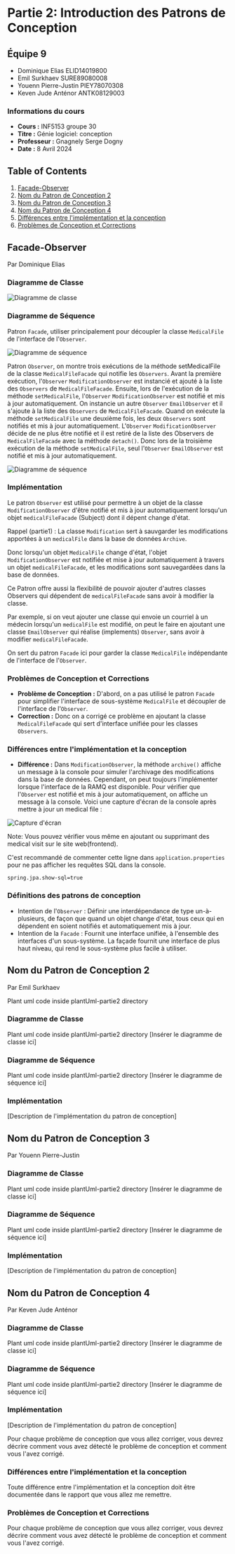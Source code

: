 # Partie 2: Introduction des Patrons de Conception

## Équipe 9

- Dominique Elias ELID14019800
- Emil Surkhaev SURE89080008
- Youenn Pierre-Justin PIEY78070308
- Keven Jude Anténor ANTK08129003

### Informations du cours

- **Cours :** INF5153 groupe 30
- **Titre :** Génie logiciel: conception
- **Professeur :** Gnagnely Serge Dogny
- **Date :** 8 Avril 2024

## Table of Contents

1. [Facade-Observer](#facade-observer)
2. [Nom du Patron de Conception 2](#nom-du-patron-de-conception-2)
3. [Nom du Patron de Conception 3](#nom-du-patron-de-conception-3)
4. [Nom du Patron de Conception 4](#nom-du-patron-de-conception-4)
5. [Différences entre l'implémentation et la conception](#différences-entre-limplémentation-et-la-conception)
6. [Problèmes de Conception et Corrections](#problèmes-de-conception-et-corrections)

## Facade-Observer

Par Dominique Elias

### Diagramme de Classe

![Diagramme de classe](./plantUml-partie2/observer-class.png)

### Diagramme de Séquence

Patron `Facade`, utiliser principalement pour découpler la classe `MedicalFile` de l'interface de l'`Observer`.

![Diagramme de séquence](./plantUml-partie2/observer-seq-1.png)

Patron `Observer`, on montre trois exécutions de la méthode setMedicalFile de la classe `MedicalFileFacade` qui notifie les `Observers`.
Avant la première exécution, l'`Observer` `ModificationObserver` est instancié et ajouté à la liste des `Observers` de `MedicalFileFacade`.
Ensuite, lors de l'exécution de la méthode `setMedicalFile`, l'`Observer` `ModificationObserver` est notifié et mis à jour automatiquement.
On instancie un autre `Observer` `EmailObserver` et il s'ajoute à la liste des `Observers` de `MedicalFileFacade`.
Quand on exécute la méthode `setMedicalFile` une deuxième fois, les deux `Observers` sont notifiés et mis à jour automatiquement.
L'`Observer` `ModificationObserver` décide de ne plus être notifié et il est retiré de la liste des Observers de `MedicalFileFacade` avec la méthode `detach()`.
Donc lors de la troisième exécution de la méthode `setMedicalFile`, seul l'`Observer` `EmailObserver` est notifié et mis à jour automatiquement.

![Diagramme de séquence](./plantUml-partie2/observer-seq-2.png)

### Implémentation

Le patron `Observer` est utilisé pour permettre à un objet de la classe `ModificationObserver` d'être notifié et mis à jour automatiquement lorsqu'un objet `medicalFileFacade` (Subject) dont il dépent change d'état.

Rappel (partie1) : La classe `Modification` sert à sauvgarder les modifications apportées à un `medicalFile` dans la base de données `Archive`.

Donc lorsqu'un objet `MedicalFile` change d'état, l'objet `ModificationObserver` est notifiée et mise à jour automatiquement à travers un objet `medicalFileFacade`, et les modifications sont sauvegardées dans la base de données.

Ce Patron offre aussi la flexibilité de pouvoir ajouter d'autres classes Observers qui dépendent de `medicalFileFacade` sans avoir à modifier la classe.

Par exemple, si on veut ajouter une classe qui envoie un courriel à un médecin lorsqu'un `medicalFile` est modifié, on peut le faire en ajoutant une classe `EmailObserver` qui réalise (implements) `Observer`, sans avoir à modifier `medicalFileFacade`.

On sert du patron `Facade` ici pour garder la classe `MedicalFile` indépendante de l'interface de l'`Observer`.

### Problèmes de Conception et Corrections

- **Problème de Conception :** D'abord, on a pas utilisé le patron `Facade` pour simplifier l'interface de sous-système `MedicalFile` et découpler de l'interface de l'`Observer`.
- **Correction :** Donc on a corrigé ce problème en ajoutant la classe `MedicalFileFacade` qui sert d'interface unifiée pour les classes `Observers`.

### Différences entre l'implémentation et la conception

- **Différence :** Dans `ModificationObserver`, la méthode `archive()` affiche un message à la console pour simuler l'archivage des modifications dans la base de données.
Cependant, on peut toujours l'implémenter lorsque l'interface de la RAMQ est disponible.
Pour vérifier que l'`Observer` est notifié et mis à jour automatiquement, on affiche un message à la console.
Voici une capture d'écran de la console après mettre à jour un medical file :

![Capture d'écran](./misc/images/archive.png)

Note: Vous pouvez vérifier vous même en ajoutant ou supprimant des medical visit sur le site web(frontend).

C'est recommandé de commenter cette ligne dans `application.properties` pour ne pas afficher les requêtes SQL dans la console.

```properties
spring.jpa.show-sql=true
```

### Définitions des patrons de conception

- Intention de l'`Observer` : Définir une interdépendance de type un-à-plusieurs, de façon que quand un objet change d'état, tous ceux qui en dépendent en soient notifiés et automatiquement mis à  jour.
- Intention de la `Facade` : Fournit une interface unifiée, à l'ensemble des interfaces d'un sous-système. La façade fournit une interface de plus haut niveau, qui rend le sous-système plus facile à utiliser.

## Nom du Patron de Conception 2

Par Emil Surkhaev

Plant uml code inside plantUml-partie2 directory
### Diagramme de Classe

Plant uml code inside plantUml-partie2 directory
[Insérer le diagramme de classe ici]

### Diagramme de Séquence

Plant uml code inside plantUml-partie2 directory
[Insérer le diagramme de séquence ici]

### Implémentation

[Description de l'implémentation du patron de conception]


## Nom du Patron de Conception 3
Par Youenn Pierre-Justin

### Diagramme de Classe

Plant uml code inside plantUml-partie2 directory
[Insérer le diagramme de classe ici]

### Diagramme de Séquence

Plant uml code inside plantUml-partie2 directory
[Insérer le diagramme de séquence ici]

### Implémentation

[Description de l'implémentation du patron de conception]


## Nom du Patron de Conception 4
Par Keven Jude Anténor

### Diagramme de Classe

Plant uml code inside plantUml-partie2 directory
[Insérer le diagramme de classe ici]

### Diagramme de Séquence

Plant uml code inside plantUml-partie2 directory
[Insérer le diagramme de séquence ici]

### Implémentation

[Description de l'implémentation du patron de conception]

Pour chaque problème de conception que vous allez corriger, vous devrez décrire comment vous avez détecté le problème de conception et comment vous l'avez corrigé.

### Différences entre l'implémentation et la conception

Toute différence entre l'implémentation et la conception doit être documentée dans le rapport que vous allez me remettre.

### Problèmes de Conception et Corrections

Pour chaque problème de conception que vous allez corriger, vous devrez décrire comment vous avez détecté le problème de conception et comment vous l'avez corrigé.
